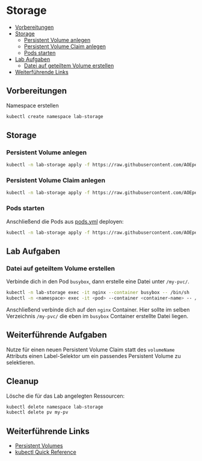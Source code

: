 # Storage

<!-- BEGIN mktoc -->

- [Vorbereitungen](#vorbereitungen)
- [Storage](#storage)
  - [Persistent Volume anlegen](#persistent-volume-anlegen)
  - [Persistent Volume Claim anlegen](#persistent-volume-claim-anlegen)
  - [Pods starten](#pods-starten)
- [Lab Aufgaben](#lab-aufgaben)
  - [Datei auf geteiltem Volume erstellen](#datei-auf-geteiltem-volume-erstellen)
- [Weiterführende Links](#weiterführende-links)
<!-- END mktoc -->

## Vorbereitungen

Namespace erstellen

```sh
kubectl create namespace lab-storage
```

## Storage

### Persistent Volume anlegen

```sh
kubectl -n lab-storage apply -f https://raw.githubusercontent.com/AOEpeople/academy-kubernetes-101/main/storage/pv.yml
```

### Persistent Volume Claim anlegen

```sh
kubectl -n lab-storage apply -f https://raw.githubusercontent.com/AOEpeople/academy-kubernetes-101/main/storage/pvc.yml
```

### Pods starten

Anschließend die Pods aus [pods.yml](https://raw.githubusercontent.com/AOEpeople/academy-kubernetes-101/main/storage/pods.yml) deployen:

```sh
kubectl -n lab-storage apply -f https://raw.githubusercontent.com/AOEpeople/academy-kubernetes-101/main/storage/pods.yml
```

## Lab Aufgaben

### Datei auf geteiltem Volume erstellen

Verbinde dich in den Pod `busybox`, dann erstelle eine Datei unter `/my-pvc/`.

```sh
kubectl -n lab-storage exec -it nginx --container busybox -- /bin/sh
kubectl -n <namespace> exec -it <pod> --container <container-name> -- /bin/sh
```

Anschließend verbinde dich auf den `nginx` Container. Hier sollte im selben Verzeichnis `/my-pvc/` die eben im `busybox` Container erstellte Datei liegen.

## Weiterführende Aufgaben

Nutze für einen neuen Persistent Volume Claim statt des `volumeName` Attributs einen Label-Selektor um ein passendes Persistent Volume zu selektieren.

## Cleanup

Lösche die für das Lab angelegten Ressourcen:

```sh
kubectl delete namespace lab-storage
kubectl delete pv my-pv
```

## Weiterführende Links

- [Persistent Volumes](https://kubernetes.io/docs/concepts/storage/persistent-volumes/)
- [kubectl Quick Reference](https://kubernetes.io/docs/reference/kubectl/quick-reference/)
